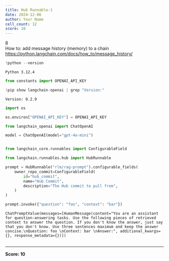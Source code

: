 ```yaml
---
title: Hub Runnable-1
date: 2024-12-06
author: Your Name
cell_count: 12
score: 10
---
```


8
<br>How to: add message history (memory) to a chain
<br>https://python.langchain.com/docs/how_to/message_history/


```python
!python --version
```

    Python 3.12.4



```python
from constants import OPENAI_API_KEY
```


```python
!pip show langchain-openai | grep "Version:"
```

    Version: 0.2.9



```python
import os
```


```python
os.environ["OPENAI_API_KEY"] = OPENAI_API_KEY
```


```python
from langchain_openai import ChatOpenAI

model = ChatOpenAI(model="gpt-4o-mini")
```


```python

```


```python
from langchain_core.runnables import ConfigurableField
```


```python
from langchain.runnables.hub import HubRunnable

prompt = HubRunnable("rlm/rag-prompt").configurable_fields(
    owner_repo_commit=ConfigurableField(
        id="hub_commit",
        name="Hub Commit",
        description="The Hub commit to pull from",
    )
)
```


```python
prompt.invoke({"question": "foo", "context": "bar"})
```




    ChatPromptValue(messages=[HumanMessage(content="You are an assistant for question-answering tasks. Use the following pieces of retrieved context to answer the question. If you don't know the answer, just say that you don't know. Use three sentences maximum and keep the answer concise.\nQuestion: foo \nContext: bar \nAnswer:", additional_kwargs={}, response_metadata={})])




```python

```


---
**Score: 10**